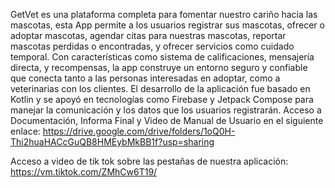 GetVet es una plataforma completa para fomentar nuestro cariño hacia las mascotas, esta App permite a los usuarios registrar sus mascotas, ofrecer o adoptar mascotas, agendar citas para nuestras mascotas, reportar mascotas perdidas o encontradas, y ofrecer servicios como cuidado temporal. Con características como sistema de calificaciones, mensajería directa, y recompensas, la app construye un entorno seguro y confiable que conecta tanto a las personas interesadas en adoptar, como a veterinarias con los clientes. El desarrollo de la aplicación fue basado en Kotlin y se apoyó en tecnologías como Firebase y Jetpack Compose para manejar la comunicación y los datos que los usuarios registrarán. 
Acceso a Documentación, Informa Final y Video de Manual de Usuario en el siguiente enlace: https://drive.google.com/drive/folders/1oQ0H-Thi2huaHACcGuQB8HMEybMkBB1f?usp=sharing


Acceso a video de tik tok sobre las pestañas de nuestra aplicación: https://vm.tiktok.com/ZMhCw6T19/
